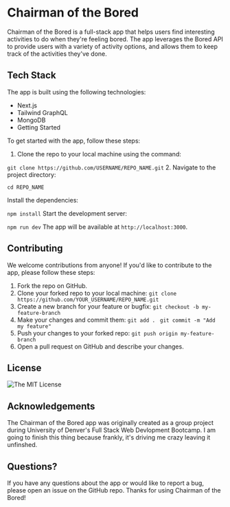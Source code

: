 # Chairman of the Bored

Chairman of the Bored is a full-stack app that helps users find interesting activities to do when they're feeling bored. The app leverages the Bored API to provide users with a variety of activity options, and allows them to keep track of the activities they've done.

## Tech Stack
The app is built using the following technologies:

- Next.js
- Tailwind GraphQL
- MongoDB
- Getting Started

To get started with the app, follow these steps:

1. Clone the repo to your local machine using the command:

`git clone https://github.com/USERNAME/REPO_NAME.git`
2. Navigate to the project directory:


`cd REPO_NAME`

Install the dependencies:


`npm install`
Start the development server:

`npm run dev`
The app will be available at `http://localhost:3000`.

## Contributing
We welcome contributions from anyone! If you'd like to contribute to the app, please follow these steps:

1. Fork the repo on GitHub.
2. Clone your forked repo to your local machine: `git clone https://github.com/YOUR_USERNAME/REPO_NAME.git`
3. Create a new branch for your feature or bugfix: `git checkout -b my-feature-branch`
4. Make your changes and commit them: `git add .
` `git commit -m "Add my feature"`
5. Push your changes to your forked repo: `git push origin my-feature-branch`
6. Open a pull request on GitHub and describe your changes.








## License
![The MIT License](https://img.shields.io/badge/license-MIT-green)

## Acknowledgements
The Chairman of the Bored app was originally created as a group project during University of Denver's Full Stack Web Devlopment Bootcamp. I am going to finish this thing because frankly, it's driving me crazy leaving it unfinshed. 

## Questions?
If you have any questions about the app or would like to report a bug, please open an issue on the GitHub repo. Thanks for using Chairman of the Bored!
